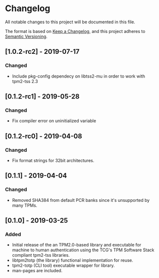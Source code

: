 # Changelog
All notable changes to this project will be documented in this file.

The format is based on [Keep a Changelog](https://keepachangelog.com/en/1.0.0/),
and this project adheres to [Semantic Versioning](https://semver.org/spec/v2.0.0.html).

## [1.0.2-rc2] - 2019-07-17
### Changed
- Include pkg-config dependecy on libtss2-mu in order to work with tpm2-tss 2.3

## [0.1.2-rc1] - 2019-05-28
### Changed
- Fix compiler error on uninitialized variable

## [0.1.2-rc0] - 2019-04-08
### Changed
- Fix format strings for 32bit architectures.

## [0.1.1] - 2019-04-04
### Changed
- Removed SHA384 from default PCR banks since it's unsupported by many TPMs.

## [0.1.0] - 2019-03-25
### Added
- Initial release of the an TPM2.0-based library and executable for machine to
  human authentication using the TCG's TPM Software Stack compliant tpm2-tss
  libraries.
- libtpm2totp (the library) functional implementation for reuse.
- tpm2-totp (CLI tool) executable wrapper for library.
- man-pages are included.
